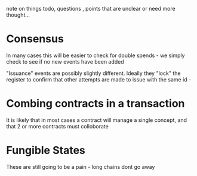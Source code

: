 note on things todo, questions , points that are unclear or need more thought... 


# Consensus 

In many cases this will be easier to check for double spends - we simply  check to see if no new events 
have been added

"Issuance" events are possibly slightly different. Ideally they  "lock" the register to  confirm that
other attempts are made to issue  with the same id - 



# Combing contracts in a transaction

It is likely that in most cases a contract will manage a single concept, and that 
2 or more contracts must colloborate 

# Fungible States

These are still going to be a pain - long chains dont go away 